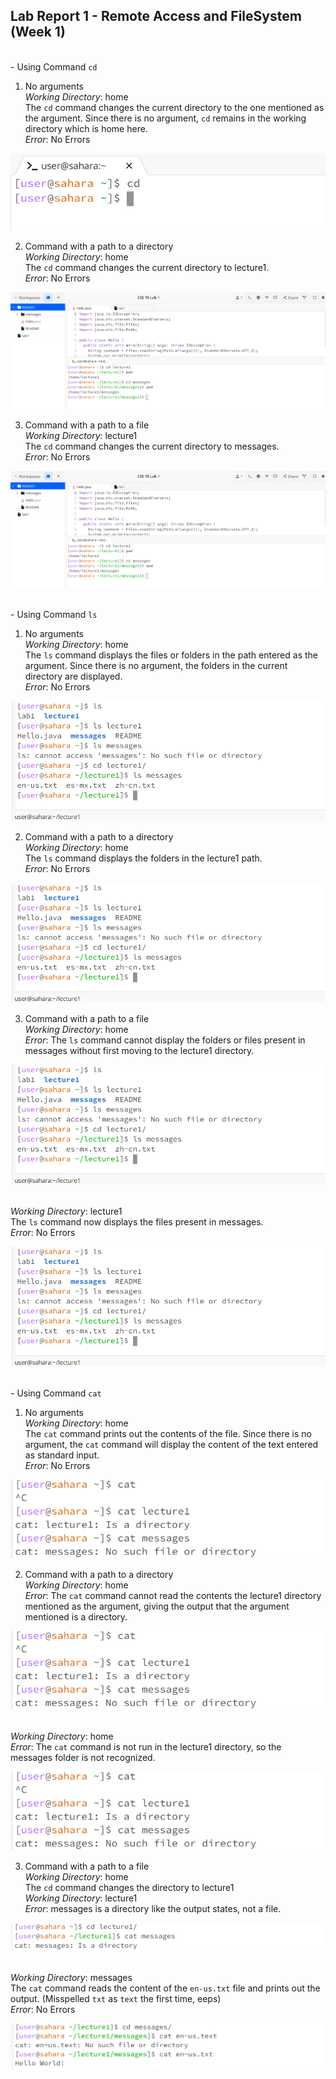 __Lab Report 1 - Remote Access and FileSystem (Week 1)__
-------------

<br>- Using Command `cd`<br>
  1) No arguments
  <br> _Working Directory_: home <br>
     The `cd` command changes the current directory to the one mentioned as the argument. Since there is no argument, `cd` remains in the working directory which is home here.
      <br> _Error_: No Errors <br>
     
  ![Image](img11.png)
     
  2) Command with a path to a directory
  <br> _Working Directory_: home <br>
       The `cd` command changes the current directory to lecture1.
     <br> _Error_: No Errors <br>

  ![Image](img1.png)
     
  3) Command with a path to a file
  <br> _Working Directory_: lecture1 <br>
       The `cd` command changes the current directory to messages.
     <br> _Error_: No Errors <br>

  ![Image](img1.png)

<br>- Using Command `ls`<br>
  1) No arguments
  <br> _Working Directory_: home <br>
    The `ls` command displays the files or folders in the path entered as the argument. Since there is no argument, the folders in the current directory are displayed.
     <br> _Error_: No Errors <br>

  ![Image](img7.png)
     
  2) Command with a path to a directory
  <br> _Working Directory_: home <br>
      The `ls` command displays the folders in the lecture1 path.
     <br> _Error_: No Errors <br>

   ![Image](img7.png)
     
   3) Command with a path to a file
   <br> _Working Directory_: home <br>
     _Error_: The `ls` command cannot display the folders or files present in messages without first moving to the lecture1 directory.

  ![Image](img7.png)
      
  <br> _Working Directory_: lecture1 <br>
    The `ls` command now displays the files present in messages.
    <br> _Error_: No Errors <br>

  ![Image](img7.png)

<br>- Using Command `cat`<br>
  1) No arguments
  <br> _Working Directory_: home <br>
     The `cat` command prints out the contents of the file. Since there is no argument, the `cat` command will display the content of the text entered as standard input.
     <br> _Error_: No Errors <br>

  ![Image](img8.png)
     
  2) Command with a path to a directory
  <br> _Working Directory_: home <br>
      _Error_: The `cat` command cannot read the contents the lecture1 directory mentioned as the argument, giving the output that the argument mentioned is a directory.

  ![Image](img8.png)
     
  <br> _Working Directory_: home <br>
      _Error_: The `cat` command is not run in the lecture1 directory, so the messages folder is not recognized.

  ![Image](img8.png)
     
  3) Command with a path to a file
  <br> _Working Directory_: home <br>
    The `cd` command changes the directory to lecture1
    <br> _Working Directory_: lecture1 <br>
    _Error_: messages is a directory like the output states, not a file.

   ![Image](img40.png)
     
   <br> _Working Directory_: messages <br>
     The `cat` command reads the content of the `en-us.txt` file and prints out the output. (Misspelled `txt` as `text` the first time, eeps)
     <br> _Error_: No Errors <br>

   ![Image](img41.png)

     

     
  
  

     


